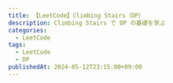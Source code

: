 ```yaml
---
title: 【LeetCode】Climbing Stairs（DP）
description: Climbing Stairs で DP の基礎を学ぶ
categories:
  - LeetCode
tags:
  - LeetCode
  - DP
publishedAt: 2024-05-12T23:15:00+09:00
---
```



